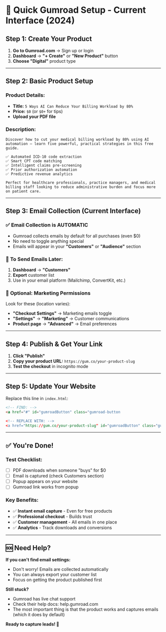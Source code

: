 # 🚀 Quick Gumroad Setup - Current Interface (2024)

## Step 1: Create Your Product

1. **Go to Gumroad.com** → Sign up or login
2. **Dashboard** → **"+ Create"** or **"New Product"** button
3. **Choose "Digital"** product type

---

## Step 2: Basic Product Setup

### Product Details:
- **Title:** `5 Ways AI Can Reduce Your Billing Workload by 80%`
- **Price:** `$0` (or `$0+` for tips)
- **Upload your PDF file**

### Description:
```
Discover how to cut your medical billing workload by 80% using AI automation — learn five powerful, practical strategies in this free guide.

✅ Automated ICD-10 code extraction
✅ Smart CPT code matching  
✅ Intelligent claims pre-screening
✅ Prior authorization automation
✅ Predictive revenue analytics

Perfect for healthcare professionals, practice managers, and medical billing staff looking to reduce administrative burden and focus more on patient care.
```

---

## Step 3: Email Collection (Current Interface)

### ✅ **Email Collection is AUTOMATIC**
- Gumroad collects emails by default for all purchases (even $0)
- No need to toggle anything special
- Emails will appear in your **"Customers"** or **"Audience"** section

### 📧 **To Send Emails Later:**
1. **Dashboard** → **"Customers"** 
2. **Export** customer list
3. Use in your email platform (Mailchimp, ConvertKit, etc.)

### 🎯 **Optional: Marketing Permissions**
Look for these (location varies):
- **"Checkout Settings"** → Marketing emails toggle
- **"Settings"** → **"Marketing"** → Customer communications
- **Product page** → **"Advanced"** → Email preferences

---

## Step 4: Publish & Get Your Link

1. **Click "Publish"** 
2. **Copy your product URL:** `https://gum.co/your-product-slug`
3. **Test the checkout** in incognito mode

---

## Step 5: Update Your Website

Replace this line in `index.html`:
```html
<!-- FIND: -->
<a href="#" id="gumroadButton" class="gumroad-button

<!-- REPLACE WITH: -->
<a href="https://gum.co/your-product-slug" id="gumroadButton" class="gumroad-button
```

---

## ✅ **You're Done!**

### Test Checklist:
- [ ] PDF downloads when someone "buys" for $0
- [ ] Email is captured (check Customers section)  
- [ ] Popup appears on your website
- [ ] Gumroad link works from popup

### Key Benefits:
- ✅ **Instant email capture** - Even for free products
- ✅ **Professional checkout** - Builds trust
- ✅ **Customer management** - All emails in one place
- ✅ **Analytics** - Track downloads and conversions

---

## 🆘 **Need Help?**

**If you can't find email settings:**
- Don't worry! Emails are collected automatically
- You can always export your customer list
- Focus on getting the product published first

**Still stuck?**
- Gumroad has live chat support
- Check their help docs: help.gumroad.com
- The most important thing is that the product works and captures emails (which it does by default)

**Ready to capture leads! 🎯**